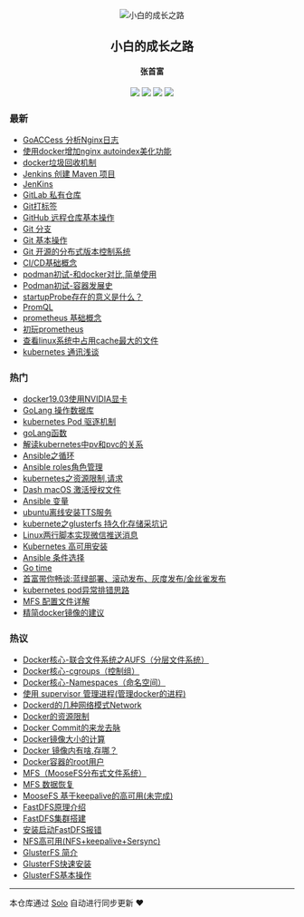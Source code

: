 <p align="center"><img alt="小白的成长之路" src="https://static.b3log.org/images/brand/solo-32.png"></p><h2 align="center">
小白的成长之路
</h2>

<h4 align="center">张首富</h4>
<p align="center"><a title="小白的成长之路" target="_blank" href="https://github.com/shoufuzhang/solo-blog"><img src="https://img.shields.io/github/last-commit/shoufuzhang/solo-blog.svg?style=flat-square&color=FF9900"></a>
<a title="GitHub repo size in bytes" target="_blank" href="https://github.com/shoufuzhang/solo-blog"><img src="https://img.shields.io/github/repo-size/shoufuzhang/solo-blog.svg?style=flat-square"></a>
<a title="Solo Version" target="_blank" href="https://github.com/b3log/solo/releases"><img src="https://img.shields.io/badge/solo-3.6.3-f1e05a.svg?style=flat-square&color=blueviolet"></a>
<a title="Hits" target="_blank" href="https://github.com/b3log/hits"><img src="https://hits.b3log.org/shoufuzhang/solo-blog.svg"></a></p>

### 最新

* [GoACCess 分析Nginx日志](https://www.zhangshoufu.com/articles/2019/11/07/1573106397586.html)
* [使用docker增加nginx autoindex美化功能](https://www.zhangshoufu.com/articles/2019/11/07/1573086673577.html)
* [docker垃圾回收机制](https://www.zhangshoufu.com/articles/2019/11/06/1573047709254.html)
* [Jenkins 创建 Maven 项目](https://www.zhangshoufu.com/articles/2019/11/06/1573023483832.html)
* [JenKins ](https://www.zhangshoufu.com/articles/2019/11/06/1573023263695.html)
* [GitLab 私有仓库](https://www.zhangshoufu.com/articles/2019/11/06/1573022673341.html)
* [Git打标签](https://www.zhangshoufu.com/articles/2019/11/06/1573022420336.html)
* [GitHub 远程仓库基本操作](https://www.zhangshoufu.com/articles/2019/11/06/1573022391239.html)
* [Git 分支](https://www.zhangshoufu.com/articles/2019/11/06/1573022162085.html)
* [ Git 基本操作](https://www.zhangshoufu.com/articles/2019/11/06/1573021945007.html)
* [Git 开源的分布式版本控制系统](https://www.zhangshoufu.com/articles/2019/11/06/1573021825415.html)
* [CI/CD基础概念](https://www.zhangshoufu.com/articles/2019/11/06/1573021619113.html)
* [podman初试-和docker对比,简单使用](https://www.zhangshoufu.com/articles/2019/11/05/1572926032968.html)
* [Podman初试-容器发展史](https://www.zhangshoufu.com/articles/2019/11/05/1572923436353.html)
* [startupProbe存在的意义是什么？](https://www.zhangshoufu.com/articles/2019/11/04/1572838965104.html)
* [PromQL ](https://www.zhangshoufu.com/articles/2019/10/29/1572309236932.html)
* [prometheus 基础概念](https://www.zhangshoufu.com/articles/2019/10/29/1572309057261.html)
* [初玩prometheus](https://www.zhangshoufu.com/articles/2019/10/29/1572309033041.html)
* [查看linux系统中占用cache最大的文件](https://www.zhangshoufu.com/articles/2019/10/28/1572226506215.html)
* [kubernetes 通讯浅谈](https://www.zhangshoufu.com/articles/2019/10/13/1570972908920.html)

### 热门

* [docker19.03使用NVIDIA显卡](https://www.zhangshoufu.com/articles/2019/09/06/1567752809063.html)
* [GoLang 操作数据库](https://www.zhangshoufu.com/articles/2019/07/23/1563876247893.html)
* [kubernetes Pod 驱逐机制](https://www.zhangshoufu.com/articles/2019/07/19/1563529639064.html)
* [goLang函数](https://www.zhangshoufu.com/articles/2019/07/17/1563356673555.html)
* [解读kubernetes中pv和pvc的关系](https://www.zhangshoufu.com/articles/2019/07/19/1563529191249.html)
* [Ansible之循环](https://www.zhangshoufu.com/articles/2019/07/19/1563530719692.html)
* [Ansible roles角色管理](https://www.zhangshoufu.com/articles/2019/07/19/1563530756158.html)
* [kubernetes之资源限制,请求](https://www.zhangshoufu.com/articles/2019/07/19/1563529772658.html)
* [Dash macOS 激活授权文件](https://www.zhangshoufu.com/articles/2019/07/31/1564540585513.html)
* [Ansible 变量](https://www.zhangshoufu.com/articles/2019/07/19/1563530736742.html)
* [ubuntu离线安装TTS服务](https://www.zhangshoufu.com/articles/2019/09/06/1567752113431.html)
* [kubernete之glusterfs 持久化存储采坑记](https://www.zhangshoufu.com/articles/2019/07/19/1563529310681.html)
* [Linux两行脚本实现微信推送消息](https://www.zhangshoufu.com/articles/2019/08/20/1566280417315.html)
* [Kubernetes 高可用安装](https://www.zhangshoufu.com/articles/2019/08/28/1567004212871.html)
* [Ansible 条件选择](https://www.zhangshoufu.com/articles/2019/07/19/1563530701155.html)
* [Go time](https://www.zhangshoufu.com/articles/2019/08/21/1566377972430.html)
* [首富带你畅谈:蓝绿部署、滚动发布、灰度发布/金丝雀发布](https://www.zhangshoufu.com/articles/2019/08/02/1564708136850.html)
* [kubernetes pod异常排错思路](https://www.zhangshoufu.com/articles/2019/07/19/1563529507448.html)
* [MFS 配置文件详解](https://www.zhangshoufu.com/articles/2019/07/17/1563370417370.html)
* [精简docker镜像的建议](https://www.zhangshoufu.com/articles/2019/07/17/1563369907854.html)

### 热议

* [Docker核心-联合文件系统之AUFS（分层文件系统）](https://www.zhangshoufu.com/articles/2019/07/17/1563369499417.html)
* [Docker核心-cgroups（控制组）](https://www.zhangshoufu.com/articles/2019/07/17/1563369541084.html)
* [Docker核心-Namespaces（命名空间）](https://www.zhangshoufu.com/articles/2019/07/17/1563369580339.html)
* [使用 supervisor 管理进程(管理docker的进程)](https://www.zhangshoufu.com/articles/2019/07/17/1563369620538.html)
* [Dockerd的几种网络模式Network](https://www.zhangshoufu.com/articles/2019/07/17/1563369660642.html)
* [Docker的资源限制](https://www.zhangshoufu.com/articles/2019/07/17/1563369732297.html)
* [Docker Commit的来龙去脉](https://www.zhangshoufu.com/articles/2019/07/17/1563370012622.html)
* [Docker镜像大小的计算](https://www.zhangshoufu.com/articles/2019/07/17/1563370047533.html)
* [Docker 镜像内有啥,存哪？](https://www.zhangshoufu.com/articles/2019/07/17/1563370089862.html)
* [Docker容器的root用户](https://www.zhangshoufu.com/articles/2019/07/17/1563370119268.html)
* [MFS（MooseFS分布式文件系统）](https://www.zhangshoufu.com/articles/2019/07/17/1563370387410.html)
* [MFS 数据恢复](https://www.zhangshoufu.com/articles/2019/07/17/1563370445625.html)
* [MooseFS 基于keepalive的高可用(未完成)](https://www.zhangshoufu.com/articles/2019/07/17/1563370479988.html)
* [FastDFS原理介绍](https://www.zhangshoufu.com/articles/2019/07/17/1563370914662.html)
* [FastDFS集群搭建](https://www.zhangshoufu.com/articles/2019/07/17/1563370972893.html)
* [安装启动FastDFS报错](https://www.zhangshoufu.com/articles/2019/07/17/1563370995106.html)
* [NFS高可用(NFS+keepalive+Sersync)](https://www.zhangshoufu.com/articles/2019/07/17/1563371054455.html)
* [ GlusterFS 简介](https://www.zhangshoufu.com/articles/2019/07/17/1563371253381.html)
* [GlusterFS快速安装](https://www.zhangshoufu.com/articles/2019/07/17/1563371275639.html)
* [GlusterFS基本操作](https://www.zhangshoufu.com/articles/2019/07/17/1563371326510.html)

---

本仓库通过 [Solo](https://github.com/b3log/solo) 自动进行同步更新 ❤️ 